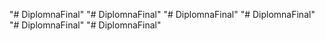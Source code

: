 "# DiplomnaFinal" 
"# DiplomnaFinal" 
"# DiplomnaFinal" 
"# DiplomnaFinal" 
"# DiplomnaFinal" 
"# DiplomnaFinal" 
